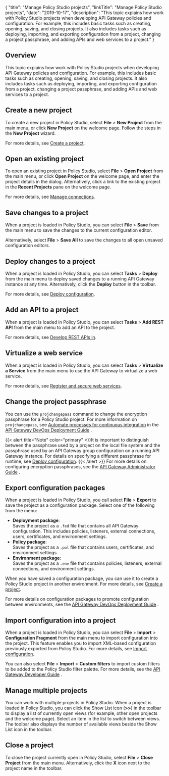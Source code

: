 {
"title": "Manage Policy Studio projects",
"linkTitle": "Manage Policy Studio projects",
"date": "2019-10-17",
"description": "This topic explains how work with Policy Studio projects when developing API Gateway policies and configuration. For example, this includes basic tasks such as creating, opening, saving, and closing projects. It also includes tasks such as deploying, importing, and exporting configuration from a project, changing a project passphrase, and adding APIs and web services to a project."
}
﻿
<div id="p_gs_concepts_over">

Overview
--------

This topic explains how work with Policy Studio projects when developing API Gateway policies and configuration. For example, this includes basic tasks such as creating, opening, saving, and closing projects. It also includes tasks such as deploying, importing, and exporting configuration from a project, changing a project passphrase, and adding APIs and web services to a project.

Create a new project
--------------------

To create a new project in Policy Studio, select **File** > **New Project** from the main menu, or click **New Project** on the welcome page. Follow the steps in the **New Project** wizard.

For more details, see [Create a project](gs_project.htm).

Open an existing project
------------------------

To open an existing project in Policy Studio, select **File** > **Open Project** from the main menu, or click **Open Project** on the welcome page, and enter the project details in the dialog. Alternatively, click a link to the existing project in the **Recent Projects** pane on the welcome page.

For more details, see [Manage connections](general_connection_details.htm).

Save changes to a project
-------------------------

When a project is loaded in Policy Studio, you can select **File** > **Save** from the main menu to save the changes to the current configuration editor.

Alternatively, select **File** > **Save All** to save the changes to all open unsaved configuration editors.

Deploy changes to a project
---------------------------

When a project is loaded in Policy Studio, you can select **Tasks** > **Deploy** from the main menu to deploy saved changes to a running API Gateway instance at any time. Alternatively, click the **Deploy** button in the toolbar.

For more details, see [Deploy configuration](../CommonTopics/deploy_wizard.htm).

Add an API to a project
-----------------------

When a project is loaded in Policy Studio, you can select **Tasks** > **Add REST API** from the main menu to add an API to the project.

For more details, see [Develop REST APIs in](register_rest_apis.htm).

Virtualize a web service
------------------------

When a project is loaded in Policy Studio, you can select **Tasks** > **Virtualize a Service** from the main menu to use the API Gateway to virtualize a web service.

For more details, see [Register and secure web services](general_ws_intro.htm).

Change the project passphrase
-----------------------------

You can use the `projchangepass` command to change the encryption passphrase for a Policy Studio project. For more information on `projchangepass`, see
[Automate processes for continuous integration](/csh?context=460&product=prod-api-gateway-77)
in the
[API Gateway DevOps Deployment Guide](/bundle/APIGateway_77_PromotionGuide_allOS_en_HTML5/)
.

{{< alert title="Note" color="primary" >}}It is important to distinguish between the passphrase used by a project on the local file system and the passphrase used by an API Gateway group configuration on a running API Gateway instance. For details on specifying a different passphrase for runtime, see [Deploy configuration](../CommonTopics/deploy_wizard.htm). {{< /alert >}}
For more details on configuring encryption passphrases, see the
[API Gateway Administrator Guide](/bundle/APIGateway_77_AdministratorGuide_allOS_en_HTML5/)
.

Export configuration packages
-----------------------------

When a project is loaded in Policy Studio, you call select **File** > **Export** to save the project as a configuration package. Select one of the following from the menu:

-   **Deployment package**:\
    Saves the project as a `.fed` file that contains all API Gateway configuration. This includes policies, listeners, external connections, users, certificates, and environment settings.
-   **Policy package**:\
    Saves the project as a `.pol` file that contains users, certificates, and environment settings.
-   **Environment package**:\
    Saves the project as a `.env` file that contains policies, listeners, external connections, and environment settings.

When you have saved a configuration package, you can use it to create a Policy Studio project in another environment. For more details, see [Create a project](gs_project.htm).

For more details on configuration packages to promote configuration between environments, see the
[API Gateway DevOps Deployment Guide](/bundle/APIGateway_77_PromotionGuide_allOS_en_HTML5/)
.

Import configuration into a project
-----------------------------------

When a project is loaded in Policy Studio, you can select **File** > **Import** > **Configuration Fragment** from the main menu to import configuration into the project. This feature enables you to import XML-based configuration previously exported from Policy Studio. For more details, see [Import configuration](general_import.htm).

You can also select **File** > **Import** > **Custom filters** to import custom filters to be added to the Policy Studio filter palette. For more details, see the
[API Gateway Developer Guide](/bundle/APIGateway_77_DeveloperGuide_allOS_en_HTML5)
.

Manage multiple projects
------------------------

You can work with multiple projects in Policy Studio. When a project is loaded in Policy Studio, you can click the Show List icon (**>>**) in the toolbar to display a list of currently open views (for example, other open projects and the welcome page). Select an item in the list to switch between views. The toolbar also displays the number of available views beside the Show List icon in the toolbar.

Close a project
---------------

To close the project currently open in Policy Studio, select **File** > **Close Project** from the main menu. Alternatively, click the **X** icon next to the project name in the toolbar.

</div>
